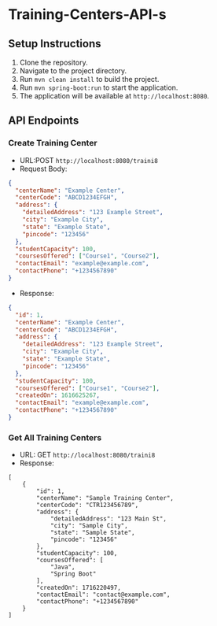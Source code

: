 # Training-Centers-API-s

## Setup Instructions

1. Clone the repository.
2. Navigate to the project directory.
3. Run `mvn clean install` to build the project.
4. Run `mvn spring-boot:run` to start the application.
5. The application will be available at `http://localhost:8080`.

## API Endpoints

### Create Training Center
- URL:POST `http://localhost:8080/traini8`
- Request Body:
```json
{
  "centerName": "Example Center",
  "centerCode": "ABCD1234EFGH",
  "address": {
    "detailedAddress": "123 Example Street",
    "city": "Example City",
    "state": "Example State",
    "pincode": "123456"
  },
  "studentCapacity": 100,
  "coursesOffered": ["Course1", "Course2"],
  "contactEmail": "example@example.com",
  "contactPhone": "+1234567890"
}
```
- Response:
```json
{
  "id": 1,
  "centerName": "Example Center",
  "centerCode": "ABCD1234EFGH",
  "address": {
    "detailedAddress": "123 Example Street",
    "city": "Example City",
    "state": "Example State",
    "pincode": "123456"
  },
  "studentCapacity": 100,
  "coursesOffered": ["Course1", "Course2"],
  "createdOn": 1616625267,
  "contactEmail": "example@example.com",
  "contactPhone": "+1234567890"
}
```
### Get All Training Centers
- URL: GET `http://localhost:8080/traini8`
- Response:
```
[
    {
        "id": 1,
        "centerName": "Sample Training Center",
        "centerCode": "CTR123456789",
        "address": {
            "detailedAddress": "123 Main St",
            "city": "Sample City",
            "state": "Sample State",
            "pincode": "123456"
        },
        "studentCapacity": 100,
        "coursesOffered": [
            "Java",
            "Spring Boot"
        ],
        "createdOn": 1716220497,
        "contactEmail": "contact@example.com",
        "contactPhone": "+1234567890"
    }
]
```
